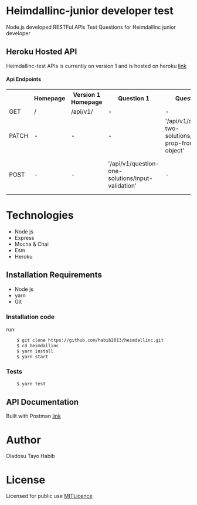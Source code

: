 # Heimdallinc-junior developer test
Node.js developed RESTFul APIs Test Questions for Heimdallinc junior developer



## Heroku Hosted API
Heimdallinc-test APIs is currently on version 1 and is hosted on heroku [link]()

#### Api Endpoints
<table>
    <tr>
        <th> </th>
        <th>Homepage</th>
        <th> Version 1 Homepage</th>
        <th> Question 1</th>
        <th> Question 2</th>
        <th> Question 3</th>
    </tr>
    <tr>
        <td> GET </td>
        <td>/</td>
        <td>/api/v1/ </td>
        <td> - </td>
        <td> - </td>
        <td> - </td>
    </tr>
    <tr>
        <td>PATCH</td>
        <td> - </td>
        <td> - </td>
        <td> - </td>
        <td>'/api/v1/question-two-solutions/remove-prop-from-object'</td>
        <td> - </td>
    </tr>
    <tr>
        <td>POST</td>
        <td> - </td>
        <td> - </td>
        <td>'/api/v1/question-one-solutions/input-validation'</td>
        <td> - </td>
        <td>'/api/v1/question-three-solutions/lowest-index-for-circular-trips'</td>
    </tr>
</table>

# Technologies

* Node js
* Express
* Mocha & Chai
* Esm
* Heroku

## Installation Requirements

* Node js
* yarn
* Git

### Installation code
run: 
```Bash
    $ git clone https://github.com/habib2013/heimdallinc.git
    $ cd heimdallinc
    $ yarn install
    $ yarn start
```

### Tests
```Bash
    $ yarn test
```

## API Documentation
Built with Postman [link]()

# Author

Oladosu Tayo Habib

# License

Licensed for public use [MITLicence](https://opensource.org/licenses/MIT)